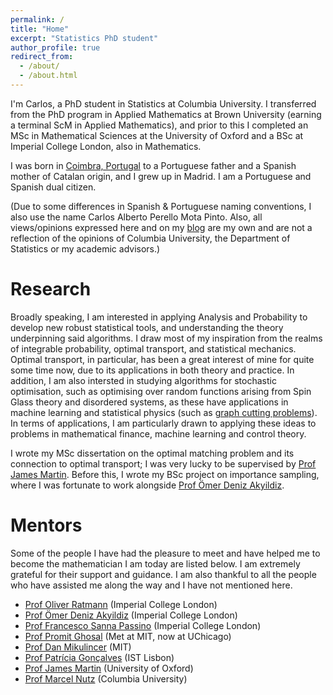 ```yaml
---
permalink: /
title: "Home"
excerpt: "Statistics PhD student"
author_profile: true
redirect_from: 
  - /about/
  - /about.html
---
```


I'm Carlos, a PhD student in Statistics at Columbia University. I transferred from the PhD program in Applied Mathematics at Brown University (earning a terminal ScM in Applied Mathematics), and prior to this I completed an MSc in Mathematical Sciences at the University of Oxford and a BSc at Imperial College London, also in Mathematics. 

I was born in [Coimbra, Portugal](https://en.wikipedia.org/wiki/Coimbra) to a Portuguese father and a Spanish mother of Catalan origin, and I grew up in Madrid. I am a Portuguese and Spanish dual citizen. 

(Due to some differences in Spanish & Portuguese naming conventions, I also use the name Carlos Alberto Perello Mota Pinto. Also, all views/opinions expressed here and on my [blog](/blog/) are my own and are not a reflection of the opinions of Columbia University, the Department of Statistics or my academic advisors.)

Research
======
Broadly speaking, I am interested in applying Analysis and Probability to develop new robust statistical tools, and understanding the theory underpinning said algorithms. I draw most of my inspiration from the realms of integrable probability, optimal transport, and statistical mechanics. Optimal transport, in particular, has been a great interest of mine for quite some time now, due to its applications in both theory and practice. In addition, I am also intersted in studying algorithms for stochastic optimisation, such as optimising over random functions arising from Spin Glass theory and disordered systems, as these have applications in machine learning and statistical physics (such as [graph cutting problems](https://pagesperso.g-scop.grenoble-inp.fr/~seboa/sebo_files/papers/phys97optcuts.pdf)). In terms of applications, I am particularly drawn to applying these ideas to problems in mathematical finance, machine learning and control theory.

I wrote my MSc dissertation on the optimal matching problem and its connection to optimal transport; I was very lucky to be supervised by [Prof James Martin](https://www.stats.ox.ac.uk/~martin/). Before this, I wrote my BSc project on importance sampling, where I was fortunate to work alongside [Prof Ömer Deniz Akyildiz](https://akyildiz.me/).

Mentors
======
Some of the people I have had the pleasure to meet and have helped me to become the mathematician I am today are listed below. I am extremely grateful for their support and guidance. I am also thankful to all the people who have assisted me along the way and I have not mentioned here.

- [Prof Oliver Ratmann](https://www.imperial.ac.uk/people/o.ratmann) (Imperial College London)
- [Prof Ömer Deniz Akyildiz](https://akyildiz.me/) (Imperial College London)
- [Prof Francesco Sanna Passino](https://fraspass.github.io/) (Imperial College London)
- [Prof Promit Ghosal](https://www.promit-ghosal.com/) (Met at MIT, now at UChicago)
- [Prof Dan Mikulincer](https://www.wisdom.weizmann.ac.il/~danmi/) (MIT)
- [Prof Patrícia Gonçalves](https://patriciamath.wixsite.com/patricia) (IST Lisbon)
- [Prof James Martin](https://www.stats.ox.ac.uk/~martin/) (University of Oxford)
- [Prof Marcel Nutz](https://www.marcelnutz.com) (Columbia University)